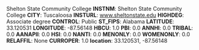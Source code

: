 
Shelton State Community College
**INSTNM**: Shelton State Community College 
**CITY**: Tuscaloosa 
**INSTURL**: www.sheltonstate.edu 
**HIGHDEG**: Associate degree 
**CONTROL**: Public 
**ST_FIPS**: Alabama 
**LATITUDE**: 33.120531 
**LONGITUDE**: -87.56148 
**HBCU**: 1.0 
**PBI**: 0.0 
**ANNHI**: 0.0 
**TRIBAL**: 0.0 
**AANAPII**: 0.0 
**HSI**: 0.0 
**NANTI**: 0.0 
**MENONLY**: 0.0 
**WOMENONLY**: 0.0 
**RELAFFIL**: None 
**CURROPER**: 1.0 
**location**: 33.120531, -87.56148 